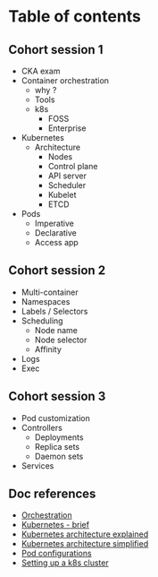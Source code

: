 # Table of contents

## Cohort session 1

- CKA exam
- Container orchestration
  - why ?
  - Tools
  - k8s
    - FOSS
    - Enterprise
- Kubernetes
  - Architecture
    - Nodes
    - Control plane
    - API server
    - Scheduler
    - Kubelet
    - ETCD
- Pods
  - Imperative
  - Declarative
  - Access app

## Cohort session 2

- Multi-container
- Namespaces
- Labels / Selectors
- Scheduling
  - Node name
  - Node selector
  - Affinity
- Logs
- Exec

## Cohort session 3

- Pod customization
- Controllers
  - Deployments
  - Replica sets
  - Daemon sets
- Services

## Doc references

- [Orchestration](docs/orchestration.md)
- [Kubernetes - brief](docs/kubernetes.md)
- [Kubernetes architecture explained](docs/k8s_architecture_explained.md)
- [Kubernetes architecture simplified](docs/k8s_architecture_simple.md)
- [Pod configurations](docs/pods_setup.md)
- [Setting up a k8s cluster](docs/k8s_cluster_setup.md.md)
